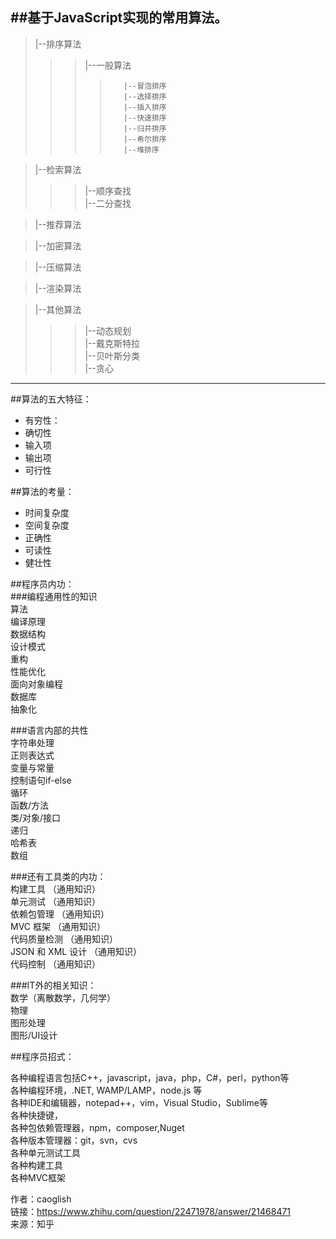##基于JavaScript实现的常用算法。
---
>|--排序算法
>>>	|--一般算法
>>>>		|--冒泡排序
>>>>		|--选择排序
>>>>		|--插入排序
>>>>		|--快速排序  
>>>>		|--归并排序  
>>>>		|--希尔排序  
>>>>		|--堆排序  

>|--检索算法
>>>	|--顺序查找  
>>>	|--二分查找  

>|--推荐算法

>|--加密算法

>|--压缩算法

>|--渲染算法

>|--其他算法
>>>	|--动态规划  
>>>	|--戴克斯特拉  
>>>	|--贝叶斯分类  
>>>	|--贪心   

---
##算法的五大特征：
+ 有穷性：
+ 确切性
+ 输入项
+ 输出项
+ 可行性  

##算法的考量：
+ 时间复杂度
+ 空间复杂度
+ 正确性
+ 可读性
+ 健壮性  

  
##程序员内功：  
###编程通用性的知识  
算法  
编译原理  
数据结构  
设计模式  
重构  
性能优化  
面向对象编程  
数据库  
抽象化  

###语言内部的共性  
字符串处理  
正则表达式  
变量与常量  
控制语句if-else  
循环  
函数/方法  
类/对象/接口  
递归  
哈希表  
数组  

###还有工具类的内功：  
构建工具 （通用知识）  
单元测试 （通用知识）  
依赖包管理 （通用知识）  
MVC 框架 （通用知识）  
代码质量检测 （通用知识）  
JSON 和 XML 设计 （通用知识）  
代码控制 （通用知识）  

###IT外的相关知识：  
数学（离散数学，几何学）  
物理  
图形处理  
图形/UI设计  

##程序员招式：  

各种编程语言包括C++，javascript，java，php，C#，perl，python等  
各种编程环境，.NET, WAMP/LAMP，node.js 等  
各种IDE和编辑器，notepad++，vim，Visual Studio，Sublime等  
各种快捷键，  
各种包依赖管理器，npm，composer,Nuget  
各种版本管理器：git，svn，cvs  
各种单元测试工具  
各种构建工具  
各种MVC框架  

作者：caoglish  
链接：https://www.zhihu.com/question/22471978/answer/21468471  
来源：知乎  

